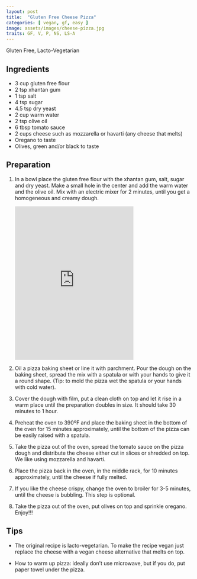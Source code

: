 ```yaml
---
layout: post
title:  "Gluten Free Cheese Pizza"
categories: [ vegan, gf, easy ]
image: assets/images/cheese-pizza.jpg
traits: GF, V, P, NS, LS-A
---
```


Gluten Free, Lacto-Vegetarian

## Ingredients

* 3 cup gluten free flour 
* 2 tsp xhantan gum
* 1 tsp salt
* 4 tsp	sugar
* 4.5 tsp dry yeast
* 2 cup	warm water
* 2 tsp	olive oil
* 6 tbsp tomato sauce
* 2 cups cheese such as mozzarella or havarti (any cheese that melts)
* Oregano to taste 	
* Olives, green and/or black to taste 	

## Preparation

1. In a bowl place the gluten free flour with the xhantan gum, salt, sugar and dry yeast. Make a small hole in the center and add the warm water and the olive oil. Mix with an electric mixer for 2 minutes, until you get a homogeneous and creamy dough. 

    <iframe width="320" height="415"
      src="https://www.youtube.com/embed/0ci1jpEXx1s"
      frameborder="0" allowfullscreen></iframe>


2. Oil a pizza baking sheet or line it with parchment. Pour the dough on the baking sheet, spread the mix with a spatula or with your hands to give it a round shape. (Tip: to mold the pizza wet the spatula or your hands with cold water).  

3. Cover the dough with film, put a clean cloth on top and let it rise in a warm place until the preparation doubles in size. It should take 30 minutes to 1 hour. 
4. Preheat the oven to 390ºF and place the baking sheet in the bottom of the oven for 15 minutes approximately, until the bottom of the pizza can be easily raised with a spatula. 
5. Take the pizza out of the oven, spread the tomato sauce on the pizza dough and distribute the cheese either cut in slices or shredded on top. We like using mozzarella and havarti.
6. Place the pizza back in the oven, in the middle rack, for 10 minutes approximately, until the cheese if fully melted.  
7. If you like the cheese crispy, change the oven to broiler for 3-5 minutes, until the cheese is bubbling. This step is optional.
8. Take the pizza out of the oven, put olives on top and sprinkle oregano. Enjoy!!!


## Tips

* The original recipe is lacto-vegetarian.  To make the recipe vegan just replace the cheese with a vegan cheese alternative that melts on top.

* How to warm up pizza:  ideally don’t use microwave, but if you do, put paper towel under the pizza.  

